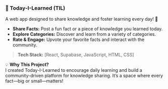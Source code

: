 ### 📘 Today-I-Learned (TIL)
A web app designed to share knowledge and foster learning every day! 🌟

- **Share Facts:** Post a fun fact or a piece of knowledge you learned today.
- **Explore Categories:** Discover and learn from a variety of categories.
- **Rate & Engage:** Upvote your favorite facts and interact with the community.

> **Tech Stack:** [React, Supabase, JavaScript, HTML, CSS]

💡 **Why This Project?**  
I created Today-I-Learned to encourage daily learning and build a community-driven platform for knowledge sharing. It’s a space where every fact—big or small—matters!
